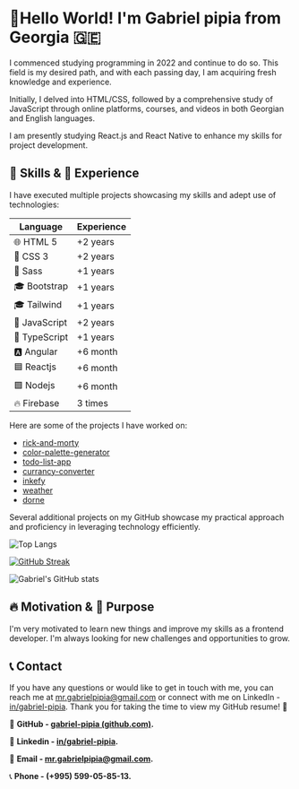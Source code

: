 
# 👋Hello World! I'm Gabriel pipia from Georgia 🇬🇪

I commenced studying programming in 2022 and continue to do so. This field is my desired path, and with each passing day, I am acquiring fresh knowledge and experience.

Initially, I delved into HTML/CSS, followed by a comprehensive study of JavaScript through online platforms, courses, and videos in both Georgian and English languages.

I am presently studying React.js and React Native to enhance my skills for project development.

## 🚀 Skills & 💼 Experience

I have executed multiple projects showcasing my skills and adept use of technologies:

| Language       | Experience |
|----------------|------------|
| 🌐 HTML 5      | +2 years   |
| 🎨 CSS 3       | +2 years   |
| 🎨 Sass        | +1 years   |
| 🎓 Bootstrap   | +1 years   |
| 🎓 Tailwind    | +1 years   |
| 🚀 JavaScript  | +2 years   |
| 🚀 TypeScript  | +1 years   |
| 🅰️ Angular     | +6 month   |
| 🟦 Reactjs     | +6 month   |
| 🟩 Nodejs      | +6 month   |
| 🔥 Firebase    | 3 times    |

Here are some of the projects I have worked on:

- [rick-and-morty](https://gp-rick-and-morty.netlify.app)
- [color-palette-generator](https://gp-color-palette-generator.netlify.app)
- [todo-list-app](https://gp-todo-list-app.netlify.app)
- [currancy-converter](https://gp-currancy-converter.netlify.app)
- [inkefy](https://gp-inkefy.netlify.app)
- [weather](https://gp-weather.netlify.app/)
- [dorne](https://gp-dorne.netlify.app/)

Several additional projects on my GitHub showcase my practical approach and proficiency in leveraging technology efficiently.

![Top Langs](https://github-readme-stats.vercel.app/api/top-langs/?username=gabriel-pipia&layout=compact)

[![GitHub Streak](https://github-readme-streak-stats.herokuapp.com?user=gabriel-pipia&theme=ambient-gradient&border_radius=5&date_format=j%20M%5B%20Y%5D&border=EBEBEB)](https://git.io/streak-stats)

![Gabriel's GitHub stats](https://github-readme-stats.vercel.app/api?username=gabriel-pipia&theme=ambient_gradient&show_icons=true)

## 🔥 Motivation & 🎯 Purpose

I'm very motivated to learn new things and improve my skills as a frontend developer. I'm always looking for new challenges and opportunities to grow.

## 📞 Contact

If you have any questions or would like to get in touch with me, you can reach me at mr.gabrielpipia@gmail.com or connect with me on LinkedIn - [in/gabriel-pipia](https://www.linkedin.com/in/gabriel-pipia). Thank you for taking the time to view my GitHub resume! 🤝

🔗 **GitHub - [gabriel-pipia (github.com)](https://github.com/gabriel-pipia).**

🔗 **Linkedin - [in/gabriel-pipia](https://www.linkedin.com/in/gabriel-pipia).**

📩 **Email - mr.gabrielpipia@gmail.com.**

 📞 **Phone - (+995) 599-05-85-13.**
